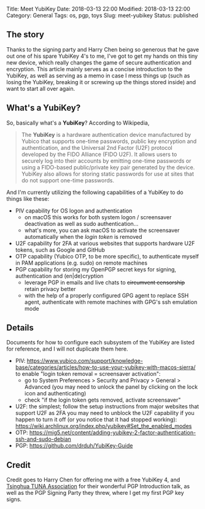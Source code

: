 Title: Meet YubiKey
Date: 2018-03-13 22:00
Modified: 2018-03-13 22:00
Category: General
Tags: os, pgp, toys
Slug: meet-yubikey
Status: published

## The story

Thanks to the signing party and Harry Chen being so generous that he gave out one of his spare YubiKey 4's to me, I've
got to get my hands on this tiny new device, which really changes the game of secure authentication and encryption.
This article mainly serves as a concise introduction to the YubiKey, as well as serving as a memo in case I mess things
up (such as losing the YubiKey, breaking it or screwing up the things stored inside) and want to start all over again.

## What's a YubiKey?

So, basically what's a **YubiKey**? According to Wikipedia,

> The **YubiKey** is a hardware authentication device manufactured by Yubico that supports one-time passwords, public key
> encryption and authentication, and the Universal 2nd Factor (U2F) protocol developed by the FIDO Alliance (FIDO U2F).
> It allows users to securely log into their accounts by emitting one-time passwords or using a FIDO-based public/private
> key pair generated by the device. YubiKey also allows for storing static passwords for use at sites that do not support
> one-time passwords.

And I'm currently utilizing the following capabilities of a YubiKey to do things like these:

- PIV capability for OS logon and authentication
  - on macOS this works for both system logon / screensaver deactivation as well as sudo authentication...
  - what's more, you can ask macOS to activate the screensaver automatically when the *login token* is removed 
- U2F capability for 2FA at various websites that supports hardware U2F tokens, such as Google and GitHub
- OTP capability (Yubico OTP, to be more specific), to authenticate myself in PAM applications (e.g. sudo) on remote machines
- PGP capability for storing my OpenPGP secret keys for signing, authentication and (en|de)cryption
  - leverage PGP in emails and live chats to ~~circumvent censorship~~ retain privacy better
  - with the help of a properly configured GPG agent to replace SSH agent, authenticate with remote machines with GPG's ssh
    emulation mode

## Details

Documents for how to configure each subsystem of the YubiKey are listed for reference, and I will not duplicate them here.

- PIV: https://www.yubico.com/support/knowledge-base/categories/articles/how-to-use-your-yubikey-with-macos-sierra/
  to enable "login token removal = screensaver activation":
  - go to System Preferences > Security and Privacy > General > Advanced (you may need to unlock the panel by clicking on the
    lock icon and authenticating)
  - check "if the login token gets removed, activate screensaver"
- U2F: the simplest; follow the setup instructions from major websites that support U2F as 2FA
  you may need to unblock the U2F capability if you happen to turn it off (or you notice that it had stopped working):
  https://wiki.archlinux.org/index.php/yubikey#Set_the_enabled_modes
- OTP: https://mig5.net/content/adding-yubikey-2-factor-authentication-ssh-and-sudo-debian
- PGP: https://github.com/drduh/YubiKey-Guide

## Credit

Credit goes to Harry Chen for offering me with a free YubiKey 4, and [Tsinghua TUNA Association](https://tuna.moe/) for their
wonderful PGP Introduction talk, as well as the PGP Signing Party they threw, where I get my first PGP key signs.
